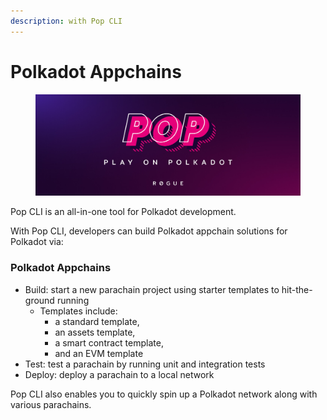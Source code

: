 ```yaml
---
description: with Pop CLI
---
```


# Polkadot Appchains

<figure><img src=".gitbook/assets/image.png" alt=""><figcaption></figcaption></figure>

Pop CLI is an all-in-one tool for Polkadot development.

With Pop CLI, developers can build Polkadot appchain solutions for Polkadot via:

### Polkadot Appchains

* Build: start a new parachain project using starter templates to hit-the-ground running
  * Templates include:&#x20;
    * a standard template,&#x20;
    * an assets template,&#x20;
    * a smart contract template,&#x20;
    * and an EVM template
* Test: test a parachain by running unit and integration tests
* Deploy: deploy a parachain to a local network

Pop CLI also enables you to quickly spin up a Polkadot network along with various parachains.
